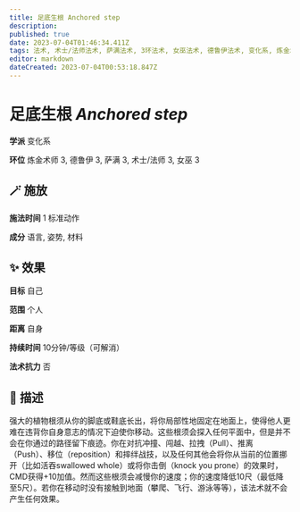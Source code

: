 ```yaml
---
title: 足底生根 Anchored step
description: 
published: true
date: 2023-07-04T01:46:34.411Z
tags: 法术, 术士/法师法术, 萨满法术, 3环法术, 女巫法术, 德鲁伊法术, 变化系, 炼金术师法术
editor: markdown
dateCreated: 2023-07-04T00:53:18.847Z
---
```


# **足底生根** *Anchored step*

**学派** 变化系 

**环位** 炼金术师 3, 德鲁伊 3, 萨满 3, 术士/法师 3, 女巫 3

## 🪄 施放

**施法时间** 1 标准动作

**成分** 语言, 姿势, 材料

## ✨ 效果 

**目标** 自己 

**范围** 个人

**距离** 自身  

**持续时间** 10分钟/等级（可解消） 

**法术抗力** 否

## 📖 描述

强大的植物根须从你的脚底或鞋底长出，将你局部性地固定在地面上，使得他人更难在违背你自身意志的情况下迫使你移动。这些根须会探入任何平面中，但是并不会在你通过的路径留下痕迹。你在对抗冲撞、闯越、拉拽（Pull）、推离（Push）、移位（reposition）和摔绊战技，以及任何其他会将你从当前的位置挪开（比如活吞swallowed whole）或将你击倒（knock you prone）的效果时，CMD获得+10加值。然而这些根须会减慢你的速度；你的速度降低10尺（最低降至5尺）。若你在移动时没有接触到地面（攀爬、飞行、游泳等等），该法术就不会产生任何效果。
    